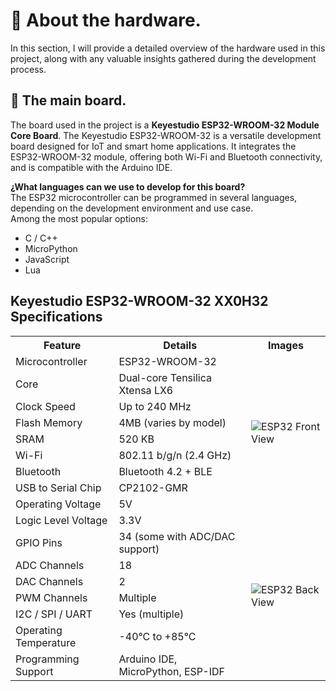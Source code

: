 # 📔 About the hardware.
In this section, I will provide a detailed overview of the hardware used in this project, along with any valuable insights gathered during the development process.

## 📌 The main board.
The board used in the project is a **Keyestudio ESP32-WROOM-32 Module Core Board**. 
The Keyestudio ESP32-WROOM-32 is a versatile development board designed for IoT and smart home applications. It integrates the ESP32-WROOM-32 module, offering both Wi-Fi and Bluetooth connectivity, and is compatible with the Arduino IDE.

**¿What languages can we use to develop for this board?**   
The ESP32 microcontroller can be programmed in several languages, depending on the development environment and use case.    
Among the most popular options:
- C / C++
- MicroPython
- JavaScript
- Lua
     
<h2>Keyestudio ESP32-WROOM-32 XX0H32 Specifications</h2>
<table>
    <tr>
        <th>Feature</th>
        <th>Details</th>
        <th>Images</th>
    </tr>
    <tr>
        <td>Microcontroller</td>
        <td>ESP32-WROOM-32</td>
        <td rowspan="9"><img src="https://github.com/user-attachments/assets/7a27f529-b2a2-4130-9c9a-a6fa5d1f1406" alt="ESP32 Front View"></td>
    </tr>
    <tr>
        <td>Core</td>
        <td>Dual-core Tensilica Xtensa LX6</td>
    </tr>
    <tr>
        <td>Clock Speed</td>
        <td>Up to 240 MHz</td>
    </tr>
    <tr>
        <td>Flash Memory</td>
        <td>4MB (varies by model)</td>
    </tr>
    <tr>
        <td>SRAM</td>
        <td>520 KB</td>
    </tr>
    <tr>
        <td>Wi-Fi</td>
        <td>802.11 b/g/n (2.4 GHz)</td>
    </tr>
    <tr>
        <td>Bluetooth</td>
        <td>Bluetooth 4.2 + BLE</td>
    </tr>
    <tr>
        <td>USB to Serial Chip</td>
        <td>CP2102-GMR</td>
    </tr>
    <tr>
        <td>Operating Voltage</td>
        <td>5V</td>
    </tr>
    <tr>
        <td>Logic Level Voltage</td>
        <td>3.3V</td>
        <td rowspan="8"><img src="https://github.com/user-attachments/assets/ded84c16-4fc8-44f1-9782-d8fbb186db21" alt="ESP32 Back View"></td>
    </tr>
    <tr>
        <td>GPIO Pins</td>
        <td>34 (some with ADC/DAC support)</td>
    </tr>
    <tr>
        <td>ADC Channels</td>
        <td>18</td>
    </tr>
    <tr>
        <td>DAC Channels</td>
        <td>2</td>
    </tr>
    <tr>
        <td>PWM Channels</td>
        <td>Multiple</td>
    </tr>
    <tr>
        <td>I2C / SPI / UART</td>
        <td>Yes (multiple)</td>
    </tr>
    <tr>
        <td>Operating Temperature</td>
        <td>-40°C to +85°C</td>
    </tr>
    <tr>
        <td>Programming Support</td>
        <td>Arduino IDE, MicroPython, ESP-IDF</td>
    </tr>
</table>
